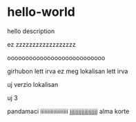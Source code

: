 # hello-world
hello description


ez zzzzzzzzzzzzzzzzzz

ooooooooooooooooooooooooooo



girhubon lett irva
ez meg lokalisan lett irva

uj verzio
lokalisan


uj 3


pandamaci
iiiiiiiiiiiiiiiiiii
jjjjjjjjjjjjjjjjjjj
alma
korte
